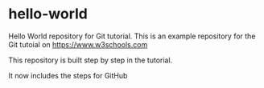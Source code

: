 # hello-world
Hello World repository for Git tutorial.
This is an example repository for the Git tutoial on https://www.w3schools.com

This repository is built step by step in the tutorial. 

It now includes the steps for GitHub
